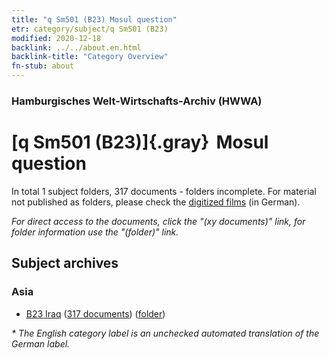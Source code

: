 ```yaml
---
title: "q Sm501 (B23) Mosul question"
etr: category/subject/q Sm501 (B23)
modified: 2020-12-18
backlink: ../../about.en.html
backlink-title: "Category Overview"
fn-stub: about
---
```


### Hamburgisches Welt-Wirtschafts-Archiv (HWWA)
# [q Sm501 (B23)]{.gray}&#8201; Mosul question&#160; 





In total 1 subject folders, 317 documents - folders incomplete.
For material not published as folders, please check the [digitized films](/film/h1_sh) (in German).

_For direct access to the documents, click the "(xy documents)" link, for folder information use the "(folder)" link._

## Subject archives



### Asia

- [B23 Iraq](../../../geo/about.en.html#B23) (<a href="https://dfg-viewer.de/show/?tx_dlf[id]=https://pm20.zbw.eu/mets/sh/1411xx/141113/1460xx/146014/public.mets.en.xml" target="_blank">317 documents</a>) ([folder](http://purl.org/pressemappe20/folder/sh/141113,146014))


_* The English category label is an unchecked automated translation of the German label._

